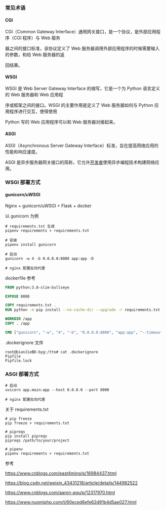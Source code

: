 ### 常见术语

#### CGI

CGI（Common Gateway Interface）通用网关接口，是一个协议，是外部应用程序（CGI 程序）与 Web 服务

器之间的接口标准，该协议定义了 Web 服务器调用外部应用程序的时候需要输入的参数，和给 Web 服务器的返

回结果。

#### WSGI

WSGI 是 Web Server Gateway Interface 的缩写，它是一个为 Python 语言定义的 Web 服务器和 Web 应用程

序或框架之间的接口。WSGI 的主要作用是定义了 Web 服务器如何与 Python 应用程序进行交互，使得使用 

Python 写的 Web 应用程序可以和 Web 服务器对接起来。

#### ASGI

ASGI（Asynchronous Server Gateway Interface）标准，旨在提高网络应用的性能和响应速度。

ASGI 是异步服务器网关接口的简称，它允许[开发者](https://cloud.baidu.com/product/xly.html)使用异步编程技术构建网络应用。



### WSGI 部署方式

#### gunicorn/uWSGI

Nginx + gunicorn/uWSGI + Flask + docker

以 gunicorn 为例

```
# requirements.txt 生成
pipenv requirements > requirements.txt

# 安装
pipenv install gunicorn

# 启动
gunicorn -w 4 -b 0.0.0.0:8080 app:app -D

# nginx 配置反向代理
```



dockerfile 参考

```dockerfile
FROM python:3.8-slim-bullseye

EXPOSE 8080

COPY requirements.txt .
RUN python -m pip install --no-cache-dir --upgrade -r requirements.txt

WORKDIR /app
COPY . /app

CMD ["gunicorn", "-w", "4", "-b", "0.0.0.0:8080", "app:app", "--timeout", "3600"]
```



.dockerignore  文件

```
root@bianJieBD-byg:/tto# cat .dockerignore 
Pipfile
Pipfile.lock
```





### ASGI 部署方式

```
# 启动
uvicorn app.main:app --host 0.0.0.0 --port 8000

# nginx 配置反向代理
```









关于 requirements.txt

```
# pip freeze
pip freeze > requirements.txt

# pipreqs
pip install pipreqs
pipreqs /path/to/your/project

# pipenv
pipenv requirements > requirements.txt
```



参考

https://www.cnblogs.com/east4ming/p/16984437.html

https://blog.csdn.net/weixin_43431218/article/details/144982522

https://www.cnblogs.com/aaron-agu/p/12317970.html

https://www.nuomiphp.com/t/60eced6efe62d91b4d5ae027.html